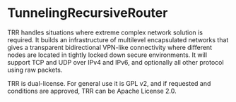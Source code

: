 TunnelingRecursiveRouter
========================

TRR handles situations where extreme complex network solution is required. It builds an infrastructure of multilevel encapsulated networks that gives a transparent bidirectional VPN-like connectivity where different nodes are located in tightly locked down secure environments. It will support TCP and UDP over IPv4 and IPv6, and optionally all other protocol using raw packets. 

TRR is dual-license. For general use it is GPL v2, and if requested and conditions are approved, TRR can be Apache License 2.0.